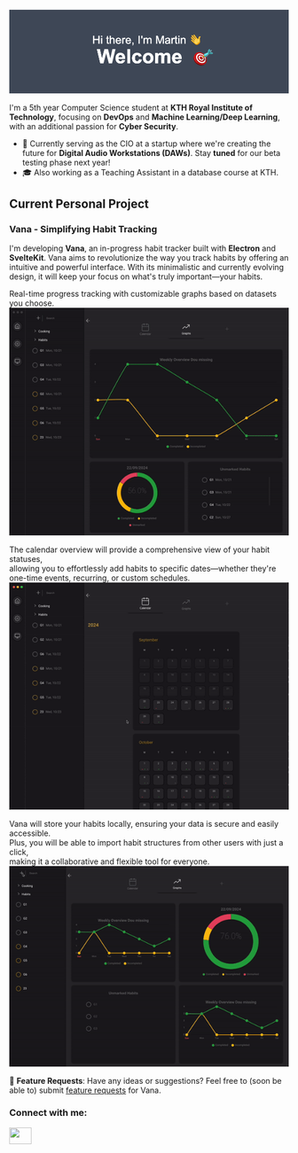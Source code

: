 <!--
**Lindefor/Lindefor** is a ✨ _special_ ✨ repository because its `README.md` (this file) appears on your GitHub profile.
-->

![Me](assets/Me.png)


I'm a 5th year Computer Science student at **KTH Royal Institute of Technology**, focusing on **DevOps** and **Machine Learning/Deep Learning**, with an additional passion for **Cyber Security**.

- 🚀 Currently serving as the CIO at a startup where we're creating the future for **Digital Audio Workstations (DAWs)**. Stay **tuned** for our beta testing phase next year!
- 🎓 Also working as a Teaching Assistant in a database course at KTH.

## Current Personal Project

### Vana - Simplifying Habit Tracking

I'm developing **Vana**, an in-progress habit tracker built with **Electron** and **SvelteKit**. Vana aims to revolutionize the way you track habits by offering an intuitive and powerful interface. With its minimalistic and currently evolving design, it will keep your focus on what's truly important—your habits.

Real-time progress tracking with customizable graphs based on datasets you choose. 
![Graph Demo](assets/Graph.gif)

The calendar overview will provide a comprehensive view of your habit statuses, <br>
allowing you to effortlessly add habits to specific dates—whether they're <br>
one-time events, recurring, or custom schedules.<br>
![Calendar Demo](assets/TheCalendar.gif)

Vana will store your habits locally, ensuring your data is secure and easily accessible. <br>
Plus, you will be able to import habit structures from other users with just a click, <br>
making it a collaborative and flexible tool for everyone.<br>
![Habit Demo](assets/Habits.gif)

🔗 **Feature Requests**: Have any ideas or suggestions? Feel free to (soon be able to) submit [feature requests](#) for Vana.

<h3 align="left">Connect with me:</h3>
<p align="left">
<a href="https://www.linkedin.com/in/martin-lindefors/" target="blank"><img align="center" src="https://cdn.jsdelivr.net/npm/simple-icons@3.0.1/icons/linkedin.svg" alt="" height="30" width="40" /></a>
</p>
